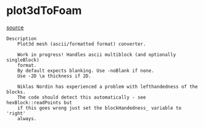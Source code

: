 # plot3dToFoam

[source](github.com/OpenFOAM-jp/OpenFOAM-utilities-tutorials-jp/blob/master/v1906/mesh/conversion/plot3dToFoam/plot3dToFoam.C/plot3dToFoam.C)

```
Description
    Plot3d mesh (ascii/formatted format) converter.

    Work in progress! Handles ascii multiblock (and optionally singleBlock)
    format.
    By default expects blanking. Use -noBlank if none.
    Use -2D \a thickness if 2D.

    Niklas Nordin has experienced a problem with lefthandedness of the blocks.
    The code should detect this automatically - see hexBlock::readPoints but
    if this goes wrong just set the blockHandedness_ variable to 'right'
    always.


```

